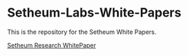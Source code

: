 # Setheum-Labs-White-Papers

This is the repository for the Setheum White Papers.

[Setheum Research WhitePaper]([https://github.com/Setheum-Labs/Setheum-Labs-White-Papers/blob/main/whitepaper/SetheumResearchWhitePaper.pdf](https://github.com/Setheum-Labs/Setheum-Labs-White-Papers/blob/main/whitepaper/Setheum_Research_Paper_Muhammad_BA_update__April_06_2022.pdf))
